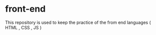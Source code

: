 # front-end
This repository is used to keep the practice of the from end languages  ( HTML , CSS , JS )
